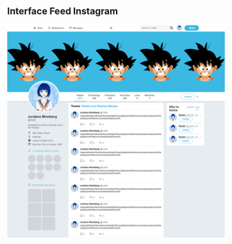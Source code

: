 ## Interface Feed Instagram 

![twitter](https://github.com/jordanamomberg/interface-twitter/blob/master/blob/twitter.png?raw=true)
